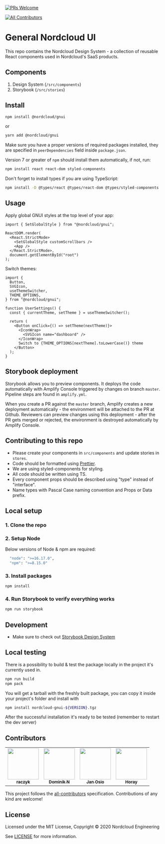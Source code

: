 [![PRs Welcome](https://img.shields.io/badge/prs-welcome-brightgreen.svg?style=flat-square)](http://makeapullrequest.com)

<!-- ALL-CONTRIBUTORS-BADGE:START - Do not remove or modify this section -->

[![All Contributors](https://img.shields.io/badge/all_contributors-4-orange.svg?style=flat-square)](#contributors)

<!-- ALL-CONTRIBUTORS-BADGE:END -->

# General Nordcloud UI

This repo contains the Nordcloud Design System - a collection of reusable React components used in Nordcloud's SaaS products.

## Components

1. Design System (`/src/components`)
2. Storybook (`/src/stories`)

## Install

```bash
npm install @nordcloud/gnui
```

or

```bash
yarn add @nordcloud/gnui
```

Make sure you have a proper versions of required packages installed, they are specified in `peerDependencies` field inside `package.json`.

Version 7 or greater of `npm` should install them automatically, if not, run:

```bash
npm install react react-dom styled-components
```

Don't forget to install types if you are using TypeScript:

```bash
npm install -D @types/react @types/react-dom @types/styled-components
```

## Usage

Apply global GNUI styles at the top level of your app:

```tsx
import { SetGlobalStyle } from "@nordcloud/gnui";

ReactDOM.render(
  <React.StrictMode>
    <SetGlobalStyle customScrollbars />
    <App />
  </React.StrictMode>,
  document.getElementById("root")
);
```

Switch themes:

```tsx
import {
  Button,
  SVGIcon,
  useThemeSwitcher,
  THEME_OPTIONS,
} from "@nordcloud/gnui";

function UserSettings() {
  const { currentTheme, setTheme } = useThemeSwitcher();

  return (
    <Button onClick={() => setTheme(nextTheme)}>
      <IconWrap>
        <SVGIcon name="dashboard" />
      </IconWrap>
      Switch to {THEME_OPTIONS[nextTheme].toLowerCase()} theme
    </Button>
  );
}
```

## Storybook deployment

Storybook allows you to preview components. It deploys the code automatically with Amplify Console triggered by changes on branch `master`. Pipeline steps are found in `amplify.yml`.

When you create a PR against the `master` branch, Amplify creates a new deployment automatically - the environment will be attached to the PR at Github. Reviewers can preview changes using this deployment - after the PR gets merged or rejected, the environment is destroyed automatically by Amplify Console.

## Contributing to this repo

- Please create your components in `src/components` and update stories in `stores`.
- Code should be formatted using [Prettier](https://prettier.io/).
- We are using styled-components for styling.
- All code should be written using TS.
- Every component props should be described using "type" instead of "interface".
- Name types with Pascal Case naming convention and Props or Data prefix.

## Local setup

### 1. Clone the repo

### 2. Setup Node

Below versions of Node & npm are required:

```bash
  "node": ">=16.17.0",
  "npm": ">=8.15.0"
```

### 3. Install packages

```bash
npm install
```

### 4. Run Storybook to verify everything works

```bash
npm run storybook
```

## Development

- Make sure to check out [Storybook Design System](https://github.com/storybookjs/design-system)

## Local testing

There is a possibility to build & test the package locally in the project it's currently used in.

```bash
npm run build
npm pack
```

You will get a tarball with the freshly built package, you can copy it inside your project's folder and install with

```bash
npm install nordcloud-gnui-${VERSION}.tgz
```

After the successful installation it's ready to be tested (remember to restart the dev server)

## Contributors

<!-- ALL-CONTRIBUTORS-LIST:START - Do not remove or modify this section -->
<!-- prettier-ignore-start -->
<!-- markdownlint-disable -->
<table>
  <tr>
    <td align="center"><a href="https://github.com/raczyk"><img src="https://avatars0.githubusercontent.com/u/4233480?v=4" width="100px;" alt=""/><br /><sub><b>raczyk</b></sub></a></td>
    <td align="center"><a href="https://github.com/nowyDEV"><img src="https://avatars2.githubusercontent.com/u/12304307?v=4" width="100px;" alt=""/><br /><sub><b>Dominik N</b></sub></a></td>
    <td align="center"><a href="https://github.com/janosio-nordcloud"><img src="https://avatars2.githubusercontent.com/u/58164749?v=4" width="100px;" alt=""/><br /><sub><b>Jan Osio</b></sub></a></td>
    <td align="center"><a href="https://github.com/Horay"><img src="https://avatars3.githubusercontent.com/u/8356411?v=4" width="100px;" alt=""/><br /><sub><b>Horay</b></sub></a></td>
  </tr>
</table>

<!-- markdownlint-enable -->
<!-- prettier-ignore-end -->

<!-- ALL-CONTRIBUTORS-LIST:END -->

This project follows the [all-contributors](https://allcontributors.org) specification.
Contributions of any kind are welcome!

## License

Licensed under the MIT License, Copyright © 2020 Nordcloud Engineering

See [LICENSE](./LICENSE) for more information.
